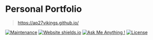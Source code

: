 # Personal Portfolio 
> https://ap27vikings.github.io/

[![Maintenance](https://img.shields.io/badge/maintained-yes-green.svg)](https://github.com/ap27vikings/ap27vikings.github.io/commits/master)
[![Website shields.io](https://img.shields.io/badge/website-up-yellow)](http://ap27vikings.github.io/)
[![Ask Me Anything !](https://img.shields.io/badge/ask%20me-linkedin-1abc9c.svg)](https://www.linkedin.com/in/aarush-panda/)
[![License](http://img.shields.io/:license-mit-blue.svg?style=flat-square)](http://badges.mit-license.org)
